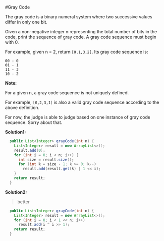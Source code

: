 #Gray Code

The gray code is a binary numeral system where two successive values differ in only one bit.

Given a non-negative integer n representing the total number of bits in the code, print the sequence of gray code. A gray code sequence must begin with 0.

For example, given n = 2, return ``[0,1,3,2]``. Its gray code sequence is:

```
00 - 0
01 - 1
11 - 3
10 - 2
```

**Note:**

For a given n, a gray code sequence is not uniquely defined.

For example, ``[0,2,3,1]`` is also a valid gray code sequence according to the above definition.

For now, the judge is able to judge based on one instance of gray code sequence. Sorry about that.

**Solution1:**

```java
  public List<Integer> grayCode(int n) {
    List<Integer> result = new ArrayList<>();
    result.add(0);
    for (int i = 0; i < n; i++) {
      int size = result.size();
      for (int k = size - 1; k >= 0; k--)
        result.add(result.get(k) | 1 << i);
    }
    return result;
  }
```

**Solution2:**

> better

```java
  public List<Integer> grayCode(int n) {
    List<Integer> result = new ArrayList<>();
    for (int i = 0; i < 1 << n; i++)
      result.add(i ^ i >> 1);
    return result;
  }
```
